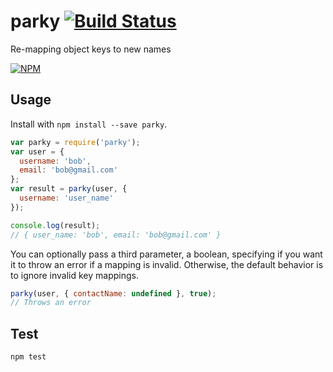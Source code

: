 parky [![Build Status][travis-badge]][travis-badge-url]
=====

Re-mapping object keys to new names

[![NPM][npm-badge]][npm-badge-url]

## Usage

Install with `npm install --save parky`.

```js
var parky = require('parky');
var user = {
  username: 'bob',
  email: 'bob@gmail.com'
};
var result = parky(user, {
  username: 'user_name'
});

console.log(result);
// { user_name: 'bob', email: 'bob@gmail.com' }
```

You can optionally pass a third parameter, a boolean, specifying
if you want it to throw an error if a mapping is invalid. Otherwise, the
default behavior is to ignore invalid key mappings.

```js
parky(user, { contactName: undefined }, true);
// Throws an error
```

## Test

```js
npm test
```

[travis-badge-url]: https://travis-ci.org/knownasilya/parky
[travis-badge]: https://travis-ci.org/knownasilya/parky.svg?branch=master
[npm-badge-url]: https://nodei.co/npm/parky/
[npm-badge]: https://nodei.co/npm/parky.png?downloads=true&stars=true
